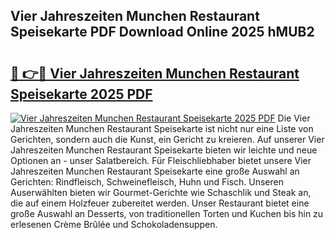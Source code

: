 ## Vier Jahreszeiten Munchen Restaurant Speisekarte PDF Download Online 2025 hMUB2

# <h2><a href="http://gc5hid.nevu.top/?p=Vier+Jahreszeiten+Munchen+Restaurant+Speisekarte">🔗 👉🔴 Vier Jahreszeiten Munchen Restaurant Speisekarte 2025 PDF</a></h2>

[![Vier Jahreszeiten Munchen Restaurant Speisekarte 2025 PDF](https://i.imgur.com/dBaPXMq.png)](http://gc5hid.nevu.top/?p=Vier+Jahreszeiten+Munchen+Restaurant+Speisekarte)
Die Vier Jahreszeiten Munchen Restaurant Speisekarte ist nicht nur eine Liste von Gerichten, sondern auch die Kunst, ein Gericht zu kreieren. Auf unserer Vier Jahreszeiten Munchen Restaurant Speisekarte bieten wir leichte und neue Optionen an - unser Salatbereich. Für Fleischliebhaber bietet unsere Vier Jahreszeiten Munchen Restaurant Speisekarte eine große Auswahl an Gerichten: Rindfleisch, Schweinefleisch, Huhn und Fisch. Unseren Auserwählten bieten wir Gourmet-Gerichte wie Schaschlik und Steak an, die auf einem Holzfeuer zubereitet werden. Unser Restaurant bietet eine große Auswahl an Desserts, von traditionellen Torten und Kuchen bis hin zu erlesenen Crème Brûlée und Schokoladensuppen.

